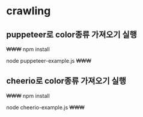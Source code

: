 # crawling

## puppeteer로 color종류 가져오기 실행
₩₩₩
npm install

node puppeteer-example.js
₩₩₩

## cheerio로 color종류 가져오기 실행
₩₩₩
npm install

node cheerio-example.js
₩₩₩